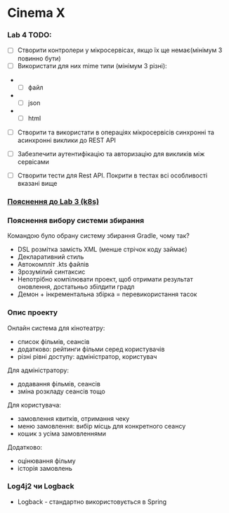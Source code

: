 # Cinema X
### Lab 4 TODO:
- [ ] Створити контролери у мікросервісах, якщо їх ще немає(мінімум 3 повинно бути)
- [ ] Використати для них mime типи (мінімум 3 різні):
- - [ ] файл
- - [ ] json
- - [ ] html
- [ ] Створити та використати в операціях мікросервісів синхронні та асинхронні виклики до REST API
- [ ] Забезпечити аутентифікацію та авторизацію для викликів між сервісами
- [ ] Створити тести для Rest API. Покрити в тестах всі особливості вказані вище


### [Пояснення до Lab 3 (k8s)](minikube-docs.md)


### Пояснення вибору системи збирання

Командою було обрану систему збирання Gradle, чому так?

* DSL розмітка замість XML (менше стрічок коду займає)
* Декларативний стиль
* Автокомпліт .kts файлів
* Зрозумілий синтаксис
* Непотрібно компілювати проект, щоб отримати результат оновлення, достатьньо збілдити градл
* Демон + інкрементальна збірка = перевикористання тасок

### Опис проекту

Онлайн система для кінотеатру:

- список фільмів, сеансів
- додатково: рейтинги фільми серед користувачів
- різні рівні доступу: адміністратор, користувач

Для адміністратору:

- додавання фільмів, сеансів
- зміна розкладу сеансів тощо

Для користувача:

- замовлення квитків, отримання чеку
- меню замовлення: вибір місць для конкретного сеансу
- кошик з усіма замовленнями

Додатково:

- оцінювання фільму
- історія замовлень

### Log4j2 чи Logback

* Logback - стандартно використовується в Spring
